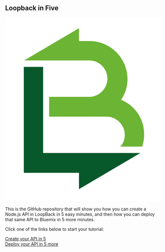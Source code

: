 ## Loopback in Five

![logo](./tutorialPhotos/loopbackLogo.png)

This is the GitHub repository that will show you how you can create a Node.js API in LoopBack in 5 easy minutes, and then how you can deploy that same API to Bluemix in 5 more minutes. 

Click one of the links below to start your tutorial:

[Create your API in 5](CREATE.md)  
[Deploy your API in 5 more](DEPLOY.md)